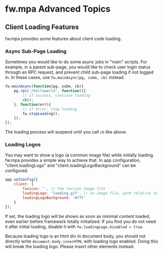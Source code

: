 # fw.mpa Advanced Topics #

## Client Loading Features ##

fw.mpa provides some features about client code loading.

### Async Sub-Page Loading ###

Sometimes you would like to do some async jobs in "main" scripts.
For example, in a parent sub-page, you would like to check user login status through an RPC request, and prevent child sub-page loading if not logged in.
In these cases, use `fw.mainAsync(pg, subm, cb)` instead.

```js
fw.mainAsync(function(pg, subm, cb){
	pg.rpc('/helloworld', function(){
		// if success, continue loading
		cb();
	}, function(err){
		// if error, stop loading
		fw.stopLoading();
	});
});
```

The loading process will suspend until you call `cb` like above.

### Loading Logos ###

You may want to show a logo (a common image file) while initially loading.
fw.mpa provides a simple way to achieve that.
In app configuration, "client.loadingLogo" and "client.loadingLogoBackground" can be configured.

```js
app.setConfig({
	client: {
		favicon: '', // the favicon image file
		loadingLogo: 'loading.gif', // an image file, path relative to process.cwd()
		loadingLogoBackground: '#fff'
	}
});
```

If set, the loading logo will be shown as soon as minimal content loaded, even earlier before framework totally initialized.
If you find you do not need it after initial loading, disable it with `fw.loadingLogo.disabled = true`.

Because loading logo is an html div in document body, you should not directly write `document.body.innerHTML` with loading logo enabled.
Doing this will break the loading logo.
Please insert other elements instead.
